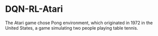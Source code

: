 # DQN-RL-Atari
The Atari game chose Pong environment, which originated in 1972 in the United States, a game simulating two people playing table tennis.

